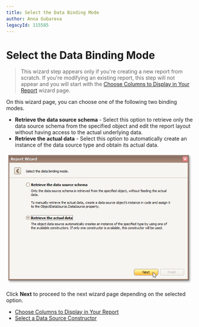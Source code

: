 ```yaml
---
title: Select the Data Binding Mode
author: Anna Gubareva
legacyId: 115585
---
```

# Select the Data Binding Mode
> This wizard step appears only if you're creating a new report from scratch. If you're modifying an existing report, this step will not appear and you will start with the [Choose Columns to Display in Your Report](../choose-columns-to-display-in-your-report.md) wizard page.

On this wizard page, you can choose one of the following two binding modes.
* **Retrieve the data source schema** - Select this option to retrieve only the data source schema from the specified object and edit the report layout without having access to the actual underlying data.
* **Retrieve the actual data** - Select this option to automatically create an instance of the data source type and obtain its actual data.

![RD_ReportWizard_ObjDataBindingMode](../../../../../../images/img122113.png)

Click **Next** to proceed to the next wizard page depending on the selected option.
* [Choose Columns to Display in Your Report](../choose-columns-to-display-in-your-report.md)
* [Select a Data Source Constructor](select-a-data-source-constructor.md)